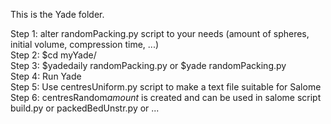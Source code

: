 This is the Yade folder. </br>

Step 1: alter randomPacking.py script to your needs (amount of spheres, initial volume, compression time, ...) </br>
Step 2: $cd myYade/ </br>
Step 3: $yadedaily randomPacking.py or $yade randomPacking.py </br>
Step 4: Run Yade </br>
Step 5: Use centresUniform.py script to make a text file suitable for Salome </br>
Step 6: centresRandom*amount* is created and can be used in salome script build.py or packedBedUnstr.py or ... </br>
